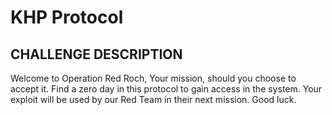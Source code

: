 # KHP Protocol
## CHALLENGE DESCRIPTION
Welcome to Operation Red Roch, Your mission, should you choose to accept it. Find a zero day in this protocol to gain access in the system. Your exploit will be used by our Red Team in their next mission. Good luck.
